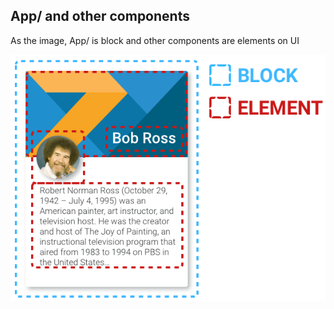 App/ and other components
---
As the image,
App/ is block and other components are elements on UI 

![block and element](https://github.com/r06942072/Img/blob/master/0425_Block_and_element.PNG)

